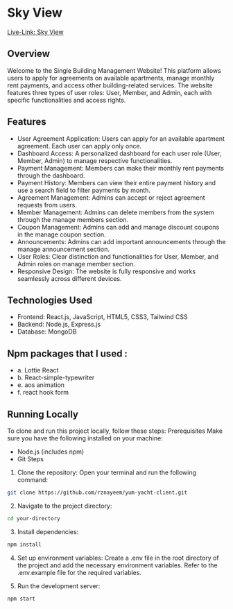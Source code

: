 # Sky View

[Live-Link: Sky View](https://sky-view-5263b.web.app/)

## Overview

Welcome to the Single Building Management Website! This platform allows users to
apply for agreements on available apartments, manage monthly rent payments, and
access other building-related services. The website features three types of user
roles: User, Member, and Admin, each with specific functionalities and access
rights.

## Features

- User Agreement Application: Users can apply for an available apartment
  agreement. Each user can apply only once.
- Dashboard Access: A personalized dashboard for each user role (User, Member,
  Admin) to manage respective functionalities.
- Payment Management: Members can make their monthly rent payments through the
  dashboard.
- Payment History: Members can view their entire payment history and use a
  search field to filter payments by month.
- Agreement Management: Admins can accept or reject agreement requests from
  users.
- Member Management: Admins can delete members from the system through the
  manage members section.
- Coupon Management: Admins can add and manage discount coupons in the manage
  coupon section.
- Announcements: Admins can add important announcements through the manage
  announcement section.
- User Roles: Clear distinction and functionalities for User, Member, and Admin
  roles on manage member section.
- Responsive Design: The website is fully responsive and works seamlessly across
  different devices.

## Technologies Used

- Frontend: React.js, JavaScript, HTML5, CSS3, Tailwind CSS
- Backend: Node.js, Express.js
- Database: MongoDB

## Npm packages that I used :

- a. Lottie React
- b. React-simple-typewriter
- e. aos animation
- f. react hook form

## Running Locally
To clone and run this project locally, follow these steps:
Prerequisites
Make sure you have the following installed on your machine:
- Node.js (includes npm)
- Git
Steps
1. Clone the repository: Open your terminal and run the following command:
```bash
git clone https://github.com/rznayeem/yum-yacht-client.git
```
2. Navigate to the project directory:
```bash
cd your-directory
```

3. Install dependencies:
```bash
npm install
```
4. Set up environment variables:
Create a .env file in the root directory of the project and add the necessary environment variables. Refer to the .env.example file for the required variables.

5. Run the development server:
```bash
npm start
```
